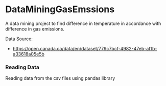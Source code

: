 # DataMiningGasEmssions
A data mining project to find difference in temperature in accordance with difference in gas emissions.

Data Source: 
- https://open.canada.ca/data/en/dataset/779c7bcf-4982-47eb-af1b-a33618a05e5b

### Reading Data 
Reading data from the csv files using pandas library
